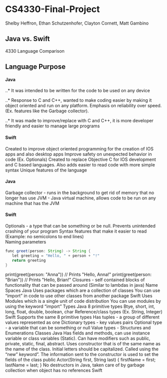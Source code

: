 # CS4330-Final-Project
Shelby Heffron, Ethan Schutzenhofer, Clayton Cornett, Matt Gambino  
  
 ## Java vs. Swift

4330 Language Comparison

## Language Purpose
#### Java
..* It was intended to be written for the code to be used on any device

..* Response to C and C++, wanted to make coding easier by making it object oriented and run on any platform. Emphasis on reliability over speed. (Ex. features like the Garbage collector).

..* It was made to improve/replace with C and C++, it is more developer friendly and easier to manage large programs

#### Swift
Created to improve object oriented programming for the creation of IOS apps and also desktop apps
Improve safety on unexpected behavior in code (Ex. Optionals)
Created to replace Objective C for IOS development and C based languages. Also adds easier to read code with more simple syntax 
Unique features of the language
#### Java
Garbage collector - runs in the background to get rid of memory that no longer has use
JVM - Java virtual machine, allows code to be run on any machine that has the JVM
#### Swift
Optionals - a type that can be something or be null. Prevents unintended crashing of your program
Syntax features that make it easier to read (Example: no semicolons to end lines)  
Naming parameters
```Java
func greet(person: String) -> String {
   let greeting = "Hello, " + person + "!"
   return greeting
}
```
print(greet(person: "Anna"))
// Prints "Hello, Anna!"
print(greet(person: "Brian"))
// Prints "Hello, Brian!"
Closures - self contained blocks of functionality that can be passed around (Similar to lambdas in java)
Name Spaces
Java
Uses packages which are a collection of classes
You can use “import” in code to use other classes from another package
Swift
Uses Modules which is a single unit of code distribution
You can use modules by using the keyword “import”
Types
Java
8 primitive types
Btye, short, int, long, float, double, boolean, char
Reference/class types (Ex. String, Integer)
Swift
Supports the same 8 primitive types
Has tuples - a group of different values represented as one
Dictionary types - key values pairs
Optional type - a variable that can be something or null
Value types - Structures and Enumerations
Classes
Java 
Has fields and methods, can use instance variable or class variables (Static). Can have modifiers such as public, private, static, final, abstract. 
Uses constructor that is of the same name as the name of the class. Initial letters should be capitalized. Called using the “new” keyword”. 
The information sent to the constructor is used to set the fields of the class
public Actor(String first, String last)
{
    firstName = first;
    lastName = last;
}
No destructors in Java, taken care of by garbage collection when object has no references
Swift


